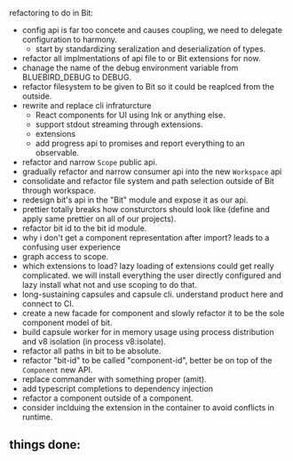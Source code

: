 refactoring to do in Bit:

- config api is far too concete and causes coupling, we need to delegate configuration to harmony.
  - start by standardizing seralization and deserialization of types.
- refactor all implmentations of api file to or Bit extensions for now.
- chanage the name of the debug environment variable from BLUEBIRD_DEBUG to DEBUG.
- refactor filesystem to be given to Bit so it could be reaplced from the outside.
- rewrite and replace cli infraturcture
  - React components for UI using Ink or anything else.
  - support stdout streaming through extensions.
  - extensions 
  - add progress api to promises and report everything to an observable.
- refactor and narrow `Scope` public api.
- gradually refactor and narrow consumer api into the new `Workspace` api
- consolidate and refactor file system and path selection outside of Bit through workspace.
- redesign bit's api in the "Bit" module and expose it as our api. 
- prettier totally breaks how consturctors should look like (define and apply same prettier on all of our projects).
- refactor bit id to the bit id module.
- why i don't get a component representation after import? leads to a confusing user experience
- graph access to scope.
- which extensions to load? lazy loading of extensions could get really complicated. we will install everything the user directly configured and lazy install what not and use scoping to do that.
- long-sustaining capsules and capsule cli. understand product here and connect to CI.
- create a new facade for component and slowly refactor it to be the sole component model of bit.
- build capsule worker for in memory usage using process distribution and v8 isolation (in process v8:isolate).
- refactor all paths in bit to be absolute.
- refactor "bit-id" to be called "component-id", better be on top of the `Component` new API.
- replace commander with something proper (amit).
- add typescript completions to dependency injection
- refactor a component outside of a component.
- consider inclduing the extension in the container to avoid conflicts in runtime.

things done:
- 

